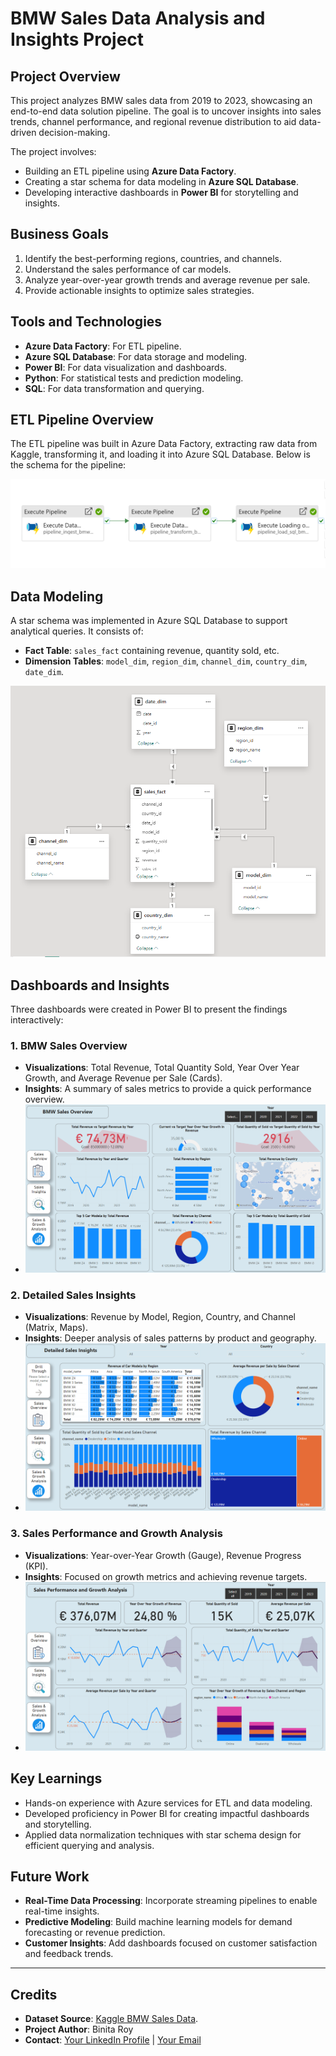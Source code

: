 # BMW Sales Data Analysis and Insights Project

## Project Overview
This project analyzes BMW sales data from 2019 to 2023, showcasing an end-to-end data solution pipeline. The goal is to uncover insights into sales trends, channel performance, and regional revenue distribution to aid data-driven decision-making.

The project involves:
- Building an ETL pipeline using **Azure Data Factory**.
- Creating a star schema for data modeling in **Azure SQL Database**.
- Developing interactive dashboards in **Power BI** for storytelling and insights.

## Business Goals
1. Identify the best-performing regions, countries, and channels.
2. Understand the sales performance of car models.
3. Analyze year-over-year growth trends and average revenue per sale.
4. Provide actionable insights to optimize sales strategies.

## Tools and Technologies
- **Azure Data Factory**: For ETL pipeline.
- **Azure SQL Database**: For data storage and modeling.
- **Power BI**: For data visualization and dashboards.
- **Python**: For statistical tests and prediction modeling.
- **SQL**: For data transformation and querying.

## ETL Pipeline Overview
The ETL pipeline was built in Azure Data Factory, extracting raw data from Kaggle, transforming it, and loading it into Azure SQL Database. Below is the schema for the pipeline:

![ETL Pipeline Schema](https://github.com/binita-roy/BMW-Sales-Data-Analysis-and-Insights-Project/blob/5a8dd0737eb7850af8d1c17443c441e58948321b/ETL%20Pipeline_BMW%20Sales%20Data.PNG)

## Data Modeling
A star schema was implemented in Azure SQL Database to support analytical queries. It consists of:
- **Fact Table**: `sales_fact` containing revenue, quantity sold, etc.
- **Dimension Tables**: `model_dim`, `region_dim`, `channel_dim`, `country_dim`, `date_dim`.

![Star Schema Visualization](https://github.com/binita-roy/BMW-Sales-Data-Analysis-and-Insights-Project/blob/5a8dd0737eb7850af8d1c17443c441e58948321b/Database%20Schema_BMW%20Sales%20Data.PNG)

## Dashboards and Insights
Three dashboards were created in Power BI to present the findings interactively:

### 1. BMW Sales Overview
- **Visualizations**: Total Revenue, Total Quantity Sold, Year Over Year Growth, and Average Revenue per Sale (Cards).
- **Insights**: A summary of sales metrics to provide a quick performance overview.
- ![BMW Sales Overview Snapshot](https://github.com/binita-roy/BMW-Sales-Data-Analysis-and-Insights-Project/blob/5a8dd0737eb7850af8d1c17443c441e58948321b/Dashboard_BMW%20Sales%20Overview.PNG)

### 2. Detailed Sales Insights
- **Visualizations**: Revenue by Model, Region, Country, and Channel (Matrix, Maps).
- **Insights**: Deeper analysis of sales patterns by product and geography.
- ![Detailed Sales Insights Snapshot](https://github.com/binita-roy/BMW-Sales-Data-Analysis-and-Insights-Project/blob/5a8dd0737eb7850af8d1c17443c441e58948321b/Dashboard_Detailed%20Sales%20Insights.PNG)

### 3. Sales Performance and Growth Analysis
- **Visualizations**: Year-over-Year Growth (Gauge), Revenue Progress (KPI).
- **Insights**: Focused on growth metrics and achieving revenue targets.
- ![Sales Performance Snapshot](https://github.com/binita-roy/BMW-Sales-Data-Analysis-and-Insights-Project/blob/5a8dd0737eb7850af8d1c17443c441e58948321b/Dashboard_Sales%20Performance%20and%20Growth%20Analysis.PNG)

## Key Learnings
- Hands-on experience with Azure services for ETL and data modeling.
- Developed proficiency in Power BI for creating impactful dashboards and storytelling.
- Applied data normalization techniques with star schema design for efficient querying and analysis.

## Future Work
- **Real-Time Data Processing**: Incorporate streaming pipelines to enable real-time insights.
- **Predictive Modeling**: Build machine learning models for demand forecasting or revenue prediction.
- **Customer Insights**: Add dashboards focused on customer satisfaction and feedback trends.

---

## Credits
- **Dataset Source**: [Kaggle BMW Sales Data](https://www.kaggle.com/datasets/sherifsamyabdelkarem/sales-data-bmw).
- **Project Author**: Binita Roy  
- **Contact**: [Your LinkedIn Profile](https://www.linkedin.com/in/binita-roy/) | [Your Email](mailto:binitaroy1312@gmail.com)

  

